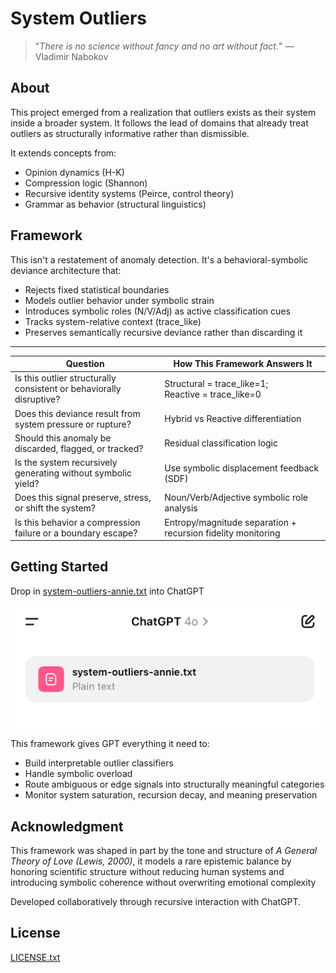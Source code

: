 # System Outliers

> "_There is no science without fancy and no art without fact._"
> — Vladimir Nabokov


## About

This project emerged from a realization that outliers exists as their system inside a broader system. It follows the lead of domains that already treat outliers as structurally informative rather than dismissible. 

It extends concepts from:

  * Opinion dynamics (H-K)
  * Compression logic (Shannon)
  * Recursive identity systems (Peirce, control theory)
  * Grammar as behavior (structural linguistics)


## Framework

This isn't a restatement of anomaly detection. It's a behavioral-symbolic deviance architecture that:

  * Rejects fixed statistical boundaries
  * Models outlier behavior under symbolic strain
  * Introduces symbolic roles (N/V/Adj) as active classification cues
  * Tracks system-relative context (trace_like)
  * Preserves semantically recursive deviance rather than discarding it

---

| Question | How This Framework Answers It | 
| -------- | ----------------------------  | 
| Is this outlier structurally consistent or behaviorally disruptive? | Structural = trace_like=1;<br>Reactive = trace_like=0 | 
| Does this deviance result from system pressure or rupture? | Hybrid vs Reactive differentiation | 
| Should this anomaly be discarded, flagged, or tracked? | Residual classification logic | 
| Is the system recursively generating without symbolic yield? | Use symbolic displacement feedback (SDF) | 
| Does this signal preserve, stress, or shift the system? | Noun/Verb/Adjective symbolic role analysis | 
| Is this behavior a compression failure or a boundary escape? | Entropy/magnitude separation + recursion fidelity monitoring | 


## Getting Started

Drop in [system-outliers-annie.txt](system-outliers-annie.txt) into ChatGPT 

[![](docs/usage-chatgpt.png)](https://github.com/nntrn/system-outliers)

This framework gives GPT everything it need to:

  * Build interpretable outlier classifiers
  * Handle symbolic overload
  * Route ambiguous or edge signals into structurally meaningful categories
  * Monitor system saturation, recursion decay, and meaning preservation


## Acknowledgment

This framework was shaped in part by the tone and structure of *A General Theory of Love (Lewis, 2000)*, it models a rare epistemic balance by honoring scientific structure without reducing human systems and introducing symbolic coherence without overwriting emotional complexity

Developed collaboratively through recursive interaction with ChatGPT.

## License
[LICENSE.txt](LICENSE.txt)
